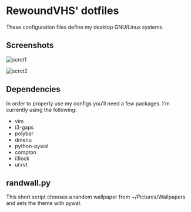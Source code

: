 # RewoundVHS' dotfiles

These configuration files define my desktop GNU/Linux systems.

## Screenshots

![scrot1](https://user-images.githubusercontent.com/23706925/42141605-2996c176-7d78-11e8-9895-f175a4019999.png)

![scrot2](https://user-images.githubusercontent.com/23706925/42141606-29a3d2da-7d78-11e8-9481-f8e8398ae00f.png)

## Dependencies

In order to properly use my configs you'll need a few packages. I'm currently using the following:
- vim
- i3-gaps
- polybar
- dmenu
- python-pywal
- compton
- i3lock
- urxvt

## randwall.py

This short script chooses a random wallpaper from ~/Pictures/Wallpapers and sets the theme with pywal.
